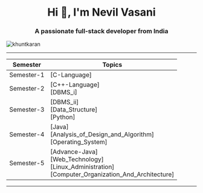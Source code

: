 <h1 align="center">Hi 👋, I'm Nevil Vasani</h1>
<h3 align="center">A passionate full-stack developer from India</h3>

<p align="left"> <img src="https://komarev.com/ghpvc/?username=khuntkaran&label=Profile%20views&color=0e75b6&style=flat" alt="khuntkaran" /> </p>


------------------------------------------------------------------------------------------------------------------------------------------

| Semester   | Topics                                                             |
| ----------------- | ------------------------------------------------------------------ |
| Semester-1 |[C-Language] |
| Semester-2 |[C++-Language]<br/>[DBMS_i]|
| Semester-3 |[DBMS_ii]<br/>[Data_Structure]<br/>[Python]  |
| Semester-4 |[Java]<br/>[Analysis_of_Design_and_Algorithm]<br/>[Operating_System]|
| Semester-5 |[Advance-Java]<br/>[Web_Technology]<br/>[Linux_Administration]<br/>[Computer_Organization_And_Architecture]|
 
---------------------------------------------------------------------------------------------------------------------------------------------------------

